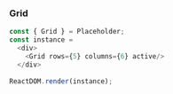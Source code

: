 
### Grid

<!--start-code-->
```js
const { Grid } = Placeholder;
const instance = 
  <div>
    <Grid rows={5} columns={6} active/>
  </div>
  
ReactDOM.render(instance);

```
<!--end-code-->
